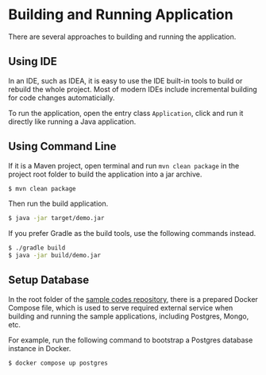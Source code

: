 # Building and Running Application

There are several approaches to building and running the application.

## Using IDE 

In an IDE, such as IDEA, it is easy to use the IDE built-in tools to build or rebuild the whole project. Most of modern IDEs include incremental building for code changes automaticially.

To run the application, open the entry class `Application`, click and run it directly like running a  Java application.

## Using Command Line

If it is a Maven project, open terminal and run `mvn clean package` in the project root folder to build the application into a jar archive.

```bash 
$ mvn clean package
```

Then run the build application.

```bash 
$ java -jar target/demo.jar
```

If you prefer Gradle as the build tools, use the following commands instead.

```bash 
$ ./gradle build
$ java -jar build/demo.jar
```

## Setup Database 

In the root folder of the [sample codes repository](https://github.com/hantsy/micronaut-sandbox/), there is a prepared Docker Compose file, which is used to serve required external service when building and running the sample applications, including Postgres, Mongo, etc.

For example, run the following command to bootstrap a Postgres database instance in Docker.

```bash 
$ docker compose up postgres
```
